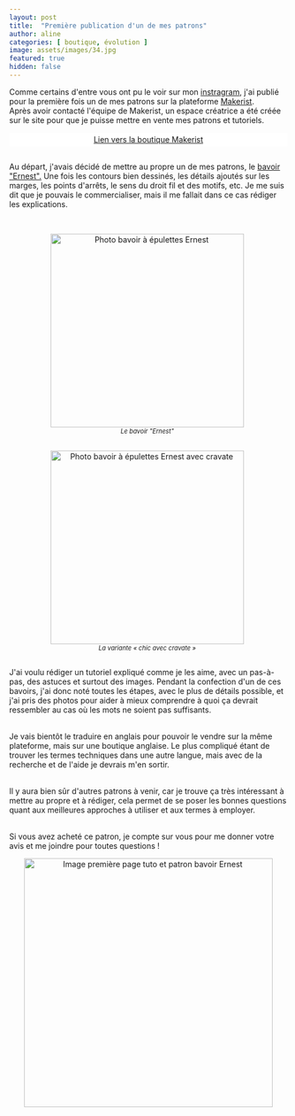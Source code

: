 ```yaml
---
layout: post
title:  "Première publication d'un de mes patrons"
author: aline
categories: [ boutique, évolution ]
image: assets/images/34.jpg
featured: true
hidden: false
---
```


Comme certains d'entre vous ont pu le voir sur mon <a href="https://www.instagram.com/aline_delvalle" target="_blank">instragram</a>, j'ai publié pour la première fois un de mes patrons sur la plateforme <a href="https://www.makerist.fr" target="_blank">Makerist</a>.<br>Après avoir contacté l'équipe de Makerist, un espace créatrice a été créée sur le site pour que je puisse mettre en vente mes patrons et tutoriels.

<a class="makerist-link" style="
    background-color: white;
    margin-bottom: 2em;
    display: block;
    text-align: center;
    padding: .3em;" href="https://www.makerist.fr/users/tout_nouveau_tout_beau_fr" target="_blank">Lien vers la boutique Makerist</a>

Au départ, j'avais décidé de mettre au propre un de mes patrons, le <a href="https://www.etsy.com/fr/listing/759761705/bavoir-elastique-avec-epaulettes-et-2" target="_blank">bavoir "Ernest".</a> Une fois les contours bien dessinés, les détails ajoutés sur les marges, les points d'arrêts, le sens du droit fil et des motifs, etc. Je me suis dit que je pouvais le commercialiser, mais il me fallait dans ce cas rédiger les explications.<br><br>

<div float="left" style="text-align:center">
    <p style="display: inline-block; margin-right:.3em;"><img src="{{ site.url }}{{ site.baseurl }}/assets/images/35.jpg" width="350" alt="Photo bavoir à épulettes Ernest"/><em style="display:block; font-size: .8em">Le bavoir "Ernest"</em></p>
    <p style="display: inline-block; margin-right:.3em;"><img src="{{ site.url }}{{ site.baseurl }}/assets/images/36.jpg" width="350" alt="Photo bavoir à épulettes Ernest avec cravate"/><em style="display:block; font-size: .8em">La variante « chic avec cravate »</em></p>
</div>

J'ai voulu rédiger un tutoriel expliqué comme je les aime, avec un pas-à-pas, des astuces et surtout des images. Pendant la confection d'un de ces bavoirs, j'ai donc noté toutes les étapes, avec le plus de détails possible, et j'ai pris des photos pour aider à mieux comprendre à quoi ça devrait ressembler au cas où les mots ne soient pas suffisants.<br><br>

Je vais bientôt le traduire en anglais pour pouvoir le vendre sur la même plateforme, mais sur une boutique anglaise. Le plus compliqué étant de trouver les termes techniques dans une autre langue, mais avec de la recherche et de l'aide je devrais m'en sortir.<br><br>

Il y aura bien sûr d'autres patrons à venir, car je trouve ça très intéressant à mettre au propre et à rédiger, cela permet de se poser les bonnes questions quant aux meilleures approches à utiliser et aux termes à employer.<br><br>

Si vous avez acheté ce patron, je compte sur vous pour me donner votre avis et me joindre pour toutes questions !<br>

<p style="text-align:center"><a href="https://www.makerist.fr/patterns/le-bavoir-ernest-et-sa-variante-chic-avec-cravate" target="_blank"><img src="{{ site.url }}{{ site.baseurl }}/assets/images/Bavoir_Ernest_promo.png" width="450" alt="Image première page tuto et patron bavoir Ernest"/></a></p>
